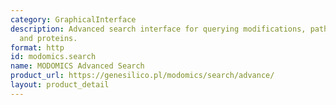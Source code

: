 ```yaml
---
category: GraphicalInterface
description: Advanced search interface for querying modifications, pathways, sequences,
  and proteins.
format: http
id: modomics.search
name: MODOMICS Advanced Search
product_url: https://genesilico.pl/modomics/search/advance/
layout: product_detail
---
```

